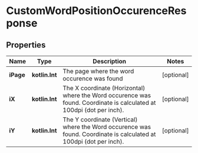 
# CustomWordPositionOccurenceResponse

## Properties
| Name | Type | Description | Notes |
| ------------ | ------------- | ------------- | ------------- |
| **iPage** | **kotlin.Int** | The page where the word occurence was found |  [optional] |
| **iX** | **kotlin.Int** | The X coordinate (Horizontal) where the Word occurence was found.  Coordinate is calculated at 100dpi (dot per inch). |  [optional] |
| **iY** | **kotlin.Int** | The Y coordinate (Vertical) where the Word occurence was found.  Coordinate is calculated at 100dpi (dot per inch). |  [optional] |



